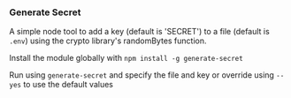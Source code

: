 ### Generate Secret

A simple node tool to add a key (default is 'SECRET') to a file (default is `.env`) using the crypto library's randomBytes function.

Install the module globally with `npm install -g generate-secret`

Run using `generate-secret` and specify the file and key or override using `--yes` to use the default values
